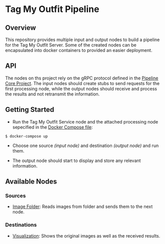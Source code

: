 # Tag My Outfit Pipeline

## Overview

This repository provides multiple input and output nodes to build a pipeline for the Tag My Outfit Server. 
Some of the created nodes can be encapsulated into docker containers to provided an easier deployment.

## API

The nodes on ths project rely on the gRPC protocol defined in the [Pipeline Core Project](https://github.com/DuarteMRAlves/Pipeline-Core).
The input nodes should create stubs to send requests for the first processing node, while the output nodes should receive and process the results and not retransmit the information.

## Getting Started

 * Run the Tag My Outfit Service node and the attached processing node sepecified in the [Docker Compose file](docker-compose.yml):
 ```
 $ docker-compose up
 ```

 * Choose one source *(input node)* and destination *(output node)* and run them.

 * The output node should start to display and store any relevant information.


## Available Nodes

### Sources

 * [Image Folder](Images%20Folder%20Source): Reads images from folder and sends them to the next node.

### Destinations

 * [Visualization](Visualization%20Destination): Shows the original images as well as the received results.
